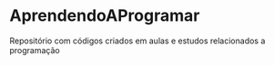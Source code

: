 # AprendendoAProgramar
 Repositório com códigos criados em aulas e estudos relacionados a programação
